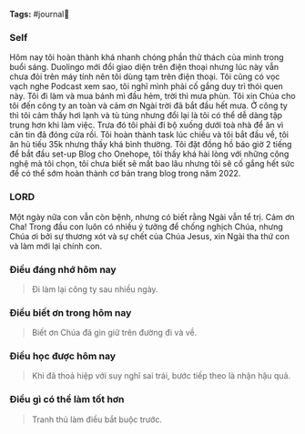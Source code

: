 **Tags:** #journal📓

### Self
Hôm nay tôi hoàn thành khá nhanh chóng phần thử thách của mình trong buổi sáng. Duolingo mới đổi giao diện trên điện thoại nhưng lúc này vẫn chưa đỏi trên máy tính nên tôi dùng tạm trên điện thoại. Tôi cũng có vọc vạch nghe Podcast xem sao, tôi nghĩ mình phải cố gắng duy trì thói quen này. Tôi đi làm và mua bánh mì đầu hẻm, trời thì mưa phùn. Tôi xin Chúa cho tôi đến công ty an toàn và cảm ơn Ngài trời đã bắt đầu hết mưa. Ở công ty thì tôi cảm thấy hơi lạnh và tù túng nhưng đổi lại là tôi có thể dễ dàng tập trung hơn khi làm việc. Trưa đó tôi phải đi bộ xuống dưới toà nhà để ăn vì căn tin đã đóng cửa rồi. Tôi hoàn thành task lúc chiều và tôi bắt đầu về, tôi ăn hủ tiếu 35k nhưng thấy khá bình thường. Tôi đặt đồng hồ báo giờ 2 tiếng để bắt đầu set-up Blog cho Onehope, tôi thấy khá hài lòng với những công nghệ mà tôi chọn, tôi chưa biết sẽ mất bao lâu nhưng tôi sẽ cố gắng hết sức để có thể sớm hoàn thành cơ bản trang blog trong năm 2022.
### LORD
Một ngày nữa con vẫn còn bệnh, nhưng có biết rằng Ngài vẫn tể trị. Cảm ơn Cha! Trong đầu con luôn có nhiều ý tưởng để chống nghịch Chúa, nhưng Chúa ơi bởi sự thương xót và sự chết của Chúa Jesus, xin Ngài tha thứ con và làm mới lại chính con.
### Điều đáng nhớ hôm nay
> Đi làm lại công ty sau nhiều ngày.
### Điều biết ơn trong hôm nay
> Biết ơn Chúa đã gìn giữ trên đường đi và về.
### Điều học được hôm nay
> Khi đã thoả hiệp với suy nghĩ sai trái, bước tiếp theo là nhận hậu quả.
### Điều gì có thể làm tốt hơn
> Tranh thủ làm điều bắt buộc trước.
